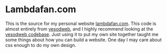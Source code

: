 # Lambdafan.com

This is the source for my personal website [lambdafan.com](lambdafan.com).
This code is almost entirely from [yesodweb](www.yesodweb.com), and I highly recommend looking at the [yesodweb codebase](https://github.com/yesodweb/yesodweb.com). Just using it to put my own site together taught me some things about 
how you can build a website. One day I may care about css enough to do my own design.
